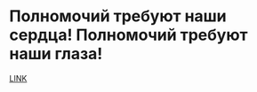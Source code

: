 # Полномочий требуют наши сердца! Полномочий требуют наши глаза!



[LINK](https://varlamov.ru/1539910.html)
